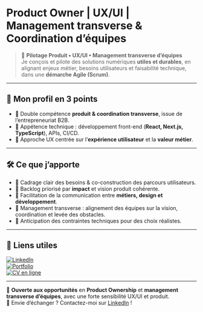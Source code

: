# Product Owner | UX/UI | Management transverse & Coordination d’équipes  

> 🎯 **Pilotage Produit • UX/UI • Management transverse d’équipes**  
> Je conçois et pilote des solutions numériques **utiles et durables**, en alignant enjeux métier, besoins utilisateurs et faisabilité technique, dans une **démarche Agile (Scrum)**.

---

## 🚀 Mon profil en 3 points
- 🔹 Double compétence **produit & coordination transverse**, issue de l’entrepreneuriat B2B.  
- 🔹 Appétence technique : développement front-end (**React, Next.js, TypeScript**), APIs, CI/CD.  
- 🔹 Approche UX centrée sur l’**expérience utilisateur** et la **valeur métier**.  

---

## 🛠 Ce que j’apporte
- 📌 Cadrage clair des besoins & co-construction des parcours utilisateurs.  
- 📌 Backlog priorisé par **impact** et vision produit cohérente.  
- 📌 Facilitation de la communication entre **métiers, design et développement**.  
- 📌 Management transverse : alignement des équipes sur la vision, coordination et levée des obstacles.  
- 📌 Anticipation des contraintes techniques pour des choix réalistes.  

---

## 📌 Liens utiles
[![LinkedIn](https://img.shields.io/badge/LinkedIn-Florence%20Martin-blue?logo=linkedin&style=for-the-badge)](https://www.linkedin.com/in/florence-martin-922b3861/)  
[![Portfolio](https://img.shields.io/badge/Portfolio-Visiter-lightgrey?logo=vercel&style=for-the-badge)](https://portfolio-florence-martin.vercel.app/)  
[![CV en ligne](https://img.shields.io/badge/CV%20en%20ligne-Ouvrir-success?style=for-the-badge)](https://cv-fm-po-florencemartins-projects.vercel.app/)

---

📢 **Ouverte aux opportunités** en **Product Ownership** et **management transverse d’équipes**, avec une forte sensibilité UX/UI et produit.  
💌 Envie d’échanger ? Contactez-moi sur [LinkedIn](https://www.linkedin.com/in/florence-martin-922b3861/) !
